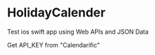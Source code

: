 # HolidayCalender

Test ios swift app using Web APIs and JSON Data

Get API_KEY from "Calendarific"
